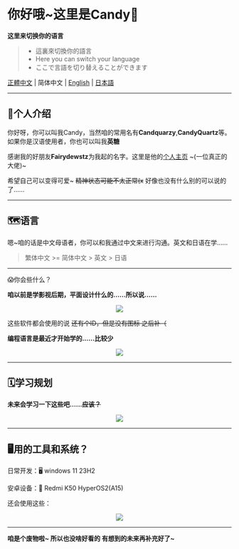 # 你好哦~这里是Candy🍥

**这里来切换你的语言**

> - 這裏來切換你的語言
> - Here you can switch your language
> - ここで言語を切り替えることができます

[正體中文](./README.md) | 简体中文 | [English](./README_EN.md) | [日本語](./README_JP.md)


------

## 🍭个人介绍

你好呀，你可以叫我Candy，当然咱的常用名有**Candquarzy**,**CandyQuartz**等。如果你是汉语使用者，你也可以叫我**英糖**

感谢我的好朋友**Fairydewstz**为我起的名字。这里是他的[个人主页](https://github.com/Lintha437) ~(一位真正的大佬)~

希望自己可以变得可爱~ ~~精神状态可能不太正常(x~~ 好像也没有什么别的可以说的了……

------

## 🗺️语言

嗯~咱的话是中文母语者，你可以和我通过中文来进行沟通。英文和日语在学……

> 繁体中文 >= 简体中文 > 英文 > 日语

-----
😱你会些什么？

**咱以前是学影视后期，平面设计什么的……所以说……**

<p align="center">
  <a href="https://skillicons.dev">
    <img src="https://skillicons.dev/icons?i=ps,pr,ae,au,ai" />
  </a>
</p>

这些软件都会使用的说 ~~还有个ID，但是没有图标 之后补（~~



**编程语言是最近才开始学的……比较少**
<p align="center">
  <a href="https://skillicons.dev">
    <img src="https://skillicons.dev/icons?i=c,cpp,html,css,js,ts" />
  </a>
</p>

-----

## 🗓学习规划

**未来会学习一下这些吧……~~应该？~~**
<p align="center">
  <a href="https://skillicons.dev">
    <img src="https://skillicons.dev/icons?i=java,kotlin,python,androidstudio" />
  </a>
</p>

-----

## 🖥用的工具和系统？

日常开发：🖥 windows 11 23H2

安卓设备：📱 Redmi K50 HyperOS2(A15)

还会使用这些：
<p align="center">
  <a href="https://skillicons.dev">
    <img src="https://skillicons.dev/icons?i=visualstudio,vscode,linux,docker" />
  </a>
</p>

------

**咱是个废物啦~ 所以也没啥好看的 有想到的未来再补充好了~**